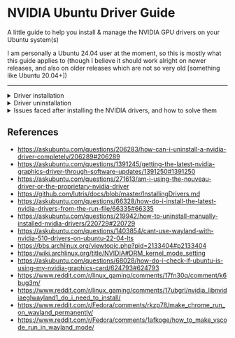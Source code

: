 # NVIDIA Ubuntu Driver Guide
A little guide to help you install & manage the NVIDIA GPU drivers on your Ubuntu system(s)

I am personally a Ubuntu 24.04 user at the moment, so this is mostly what this guide applies to (though I believe it should work alright on newer releases, and also on older releases which are not so very old [something like Ubuntu 20.04+])

-----

<details>
<summary>Driver installation</summary>

<details>
<summary>Installing through the graphics-drivers PPA repository</summary>

1. Ensure that you have uninstalled any previously installed NVIDIA drivers by running the below commands:
```
sudo apt-get remove --purge '^nvidia-.*'
sudo apt autoremove
reboot
```

2. Add the repository and install the driver:
```
sudo add-apt-repository ppa:graphics-drivers/ppa
sudo apt update 
sudo apt install nvidia-driver-550
sudo reboot
```

NOTE: At the time of writing this guide, 550 is the latest version of the driver. Navigate to https://launchpad.net/~graphics-drivers/+archive/ubuntu/ppa to check what is the latest version of the driver then replace the `driver-550` part with the version you would like to install.

3. Once the system has rebooted, run `nvidia-smi` to confirm that the driver has been installed with no issues.

</details>

<details>
<summary>Installing through the official NVIDIA installer from the Nvidia.com website</summary>

Please do note that this procedure is more advanced and is often not recommended, even though it shall go alright as long as you follow each step with patience and care :)

1. Ensure that you have uninstalled any previously installed NVIDIA drivers by running the below commands:
```
sudo apt-get remove --purge '^nvidia-.*'
sudo apt autoremove
reboot
```

2. Navigate to https://www.nvidia.com/Download/index.aspx?lang=en-us and download the proper driver for your GPU and Linux architecture. The website should give you a file that ends with the `.run` file extension.

**NOTE:** It would be lovely to store the downloaded `.run` file in a permanent place because you will need the exact same file if you would like to uninstall the driver later.

3. Switch to the terminal of your system by pressing `Ctrl + Alt + F3` (if this does not switch from the GUI mode to the terminal mode, try `Ctrl + Alt + F1` or `Ctrl + Alt + F2` instead)

4. Stop the GDM service:
```
sudo systemctl stop gdm
sudo systemctl stop gdm3
```
If this fails for you, try `sudo systemctl stop lightdm` instead.

5. Change to the path of the directory that includes the downloaded `.run` file using `cd`

6. Run the installer:
```
chmod +x NVIDIA-Linux-x86_64-555.42.02.run
sudo sh ./NVIDIA-Linux-x86_64-555.42.02.run
```

7. The installer will guide you through everything.
   
NOTE: If the installer asks you to disable Nouveau, allow the installer to disable it for you. You may need to abort the installer after this, then run `sudo update-initramfs -u && reboot`, then follow steps 3 to 6 above in order to restart the installer again once the system has completed rebooting.

8. Once the installer has completed installing the driver, run `reboot` to reboot your system. Your newly installed driver should be up and running once the system boots up (you may run `nvidia-smi` to confirm so).

</details>

-----

</details>

<details>
<summary>Driver uninstallation</summary>

<details>
<summary>Uninstalling the driver when installed through the graphics-drivers PPA repository</summary>

Run:
```
sudo apt-get remove --purge '^nvidia-.*'
sudo apt autoremove
reboot
```

</details>

<details>
<summary>Uninstalling the driver when installed through the official NVIDIA installer from the Nvidia.com website</summary>

1. Switch to the terminal of your system by pressing `Ctrl + Alt + F3` (if this does not switch from the GUI mode to the terminal mode, try `Ctrl + Alt + F1` or `Ctrl + Alt + F2` instead)

2. Stop the GDM service:
```
sudo systemctl stop gdm
sudo systemctl stop gdm3
```
If this fails for you, try `sudo systemctl stop lightdm` instead.

3. Change to the path of the directory that includes the downloaded `.run` file using `cd` (NOTE: Make sure its the exact same `.run` file that you used to install the driver)

4. Run the uninstaller:
```
chmod +x NVIDIA-Linux-x86_64-555.42.02.run
sudo sh ./NVIDIA-Linux-x86_64-555.42.02.run --uninstall
```

5. Reboot the system once the uninstalling process has finished.

</details>

-----

</details>

<details>
<summary>Issues faced after installing the NVIDIA drivers, and how to solve them</summary>

- There's a ghost "Unknown Display" on the GNOME Displays settings (especially if you followed the `graphics-drivers` PPA repository installation procedure).
  
  This seems to be a bug reported at https://bugs.launchpad.net/ubuntu/+source/nvidia-graphics-drivers-535/+bug/2063222

  A workaround is:
  ```
  [ Workaround ]
  
  1. sudo rm /dev/dri/card0
  2. Log in again.
  ```

- Wayland is not shown as an option on the login screen (or the cog icon of the login screen doesn't show at all)

  1. Edit the `/etc/gdm3/custom.conf` file using `sudo nano /etc/gdm3/custom.conf`
  2. Ensure that `WaylandEnable=true` is set in that file and make sure that it's uncommented (does not start with a `#`)
  3. Run `sudo ln -s /dev/null /etc/udev/rules.d/61-gdm.rules`
  4. Reboot the system

- The experience on Wayland is not the smoothest

  This may happen for a lot of reasons. For a while now, NVIDIA has been known to have issues with the Wayland windowing system. However, NVIDIA has been working on making this better.
  And actually, this has already gotten much better starting from the NVIDIA driver 555.42.02 which added explicit sync support (see https://www.reddit.com/r/linux_gaming/comments/1cx8739/nvidia_555_driver_now_out_explicit_sync_support/ & https://www.reddit.com/r/linux_gaming/comments/1bjhx8w/explicit_sync_protocol_just_merged_on_wayland/)

  So make sure to have version 555 or higher of the NVIDIA driver first then continue reading below to make the experience even smoother:

     * Your system may be using the Mesa driver instead of the NVIDIA one on Wayland sessions. You can confirm this by typing `glxinfo|egrep "OpenGL vendor|OpenGL renderer*"`
   
        In order to solve this:
        
        1. Edit `/etc/default/grub` using `sudo nano /etc/default/grub`
        2. Add `nvidia-drm.modeset=1` inside your `GRUB_CMDLINE_LINUX` (i.e. `GRUB_CMDLINE_LINUX="nvidia-drm.modeset=1"`)
        3. Run `sudo update-grub`
        4. Reboot the system
      
     * You may be missing the `libnvidia-egl-wayland1` package (which is often recommended). Try installing the package using `sudo apt install libnvidia-egl-wayland1`
     * for Google Chrome (and Chromium-based browsers in general), you may need to switch the "Preferred Ozone platform" flag to "Wayland" or "auto". Follow the steps below in order to apply this:
       1. Go to chrome://flags
       2. Search "Preferred Ozone platform"
       3. Set the flag to "Wayland" or "auto"
       4. Restart the browser
     * for some Electron apps, you may need to pass the same Ozone platform flag as we did above. For example `code --enable-features=UseOzonePlatform,WaylandWindowDecorations --ozone-platform-hint=auto` for Visual Studio Code
      
-----

</details>

## References
- https://askubuntu.com/questions/206283/how-can-i-uninstall-a-nvidia-driver-completely/206289#206289
- https://askubuntu.com/questions/1391245/getting-the-latest-nvidia-graphics-driver-through-software-updates/1391250#1391250
- https://askubuntu.com/questions/271613/am-i-using-the-nouveau-driver-or-the-proprietary-nvidia-driver
- https://github.com/lutris/docs/blob/master/InstallingDrivers.md
- https://askubuntu.com/questions/66328/how-do-i-install-the-latest-nvidia-drivers-from-the-run-file/66335#66335
- https://askubuntu.com/questions/219942/how-to-uninstall-manually-installed-nvidia-drivers/220729#220729
- https://askubuntu.com/questions/1403854/cant-use-wayland-with-nvidia-510-drivers-on-ubuntu-22-04-lts
- https://bbs.archlinux.org/viewtopic.php?pid=2133404#p2133404
- https://wiki.archlinux.org/title/NVIDIA#DRM_kernel_mode_setting
- https://askubuntu.com/questions/68028/how-do-i-check-if-ubuntu-is-using-my-nvidia-graphics-card/624793#624793
- https://www.reddit.com/r/linux_gaming/comments/17fn30q/comment/k6bug3m/
- https://www.reddit.com/r/linux_gaming/comments/17ubgrl/nvidia_libnvidiaeglwayland1_do_i_need_to_install/
- https://www.reddit.com/r/Fedora/comments/rkzp78/make_chrome_run_on_wayland_permanently/
- https://www.reddit.com/r/Fedora/comments/1afkoge/how_to_make_vscode_run_in_wayland_mode/
